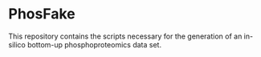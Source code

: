 # PhosFake

This repository contains the scripts necessary for the generation of an in-silico bottom-up phosphoproteomics data set. 

